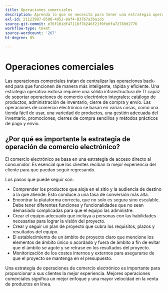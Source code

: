 ```yaml
---
title: Operaciones comerciales
description: Aprenda lo que se necesita para tener una estrategia operativa exitosa para su negocio de comercio electrónico.
exl-id: 21123987-0508-4d52-8af4-837b7a3ba1cb
source-git-commit: e76f101df47116f7b246f21f0fe0fa72769d2776
workflow-type: tm+mt
source-wordcount: '267'
ht-degree: 0%

---
```


# Operaciones comerciales

Las operaciones comerciales tratan de centralizar las operaciones back-end para que funcionen de manera más inteligente, rápida y eficiente. Una estrategia operativa exitosa requiere una sólida infraestructura de TI capaz de soportar operaciones de comercio electrónico integrales; catálogo de productos, administración de inventario, cierre de compra y envío. Las operaciones de comercio electrónico se basan en varias cosas, como una tienda fácil de usar, una variedad de productos, una gestión adecuada del inventario, promociones, cierres de compra sencillos y métodos prácticos de pago y envío.

## ¿Por qué es importante la estrategia de operación de comercio electrónico?

El comercio electrónico se basa en una estrategia de acceso directo al consumidor. Es esencial que los clientes reciban la mejor experiencia del cliente para que puedan seguir regresando.

Los pasos que puede seguir son:

- Comprender los productos que aloja en el sitio y la audiencia de destino a la que atiende. Esto conduce a una tasa de conversión más alta.
- Encontrar la plataforma correcta, que no solo es segura sino escalable. Debe tener diferentes funciones y funcionalidades que no sean demasiado complicadas para que el equipo las administre.
- Crear el equipo adecuado que incluya a personas con las habilidades necesarias para lograr la visión del proyecto.
- Crear y seguir un plan de proyecto que cubra los requisitos, plazos y resultados del equipo.
- El establecimiento de un ámbito de proyecto claro que mencione los elementos de ámbito único o acordado y fuera de ámbito a fin de evitar que el ámbito se agote y se retrase en los resultados del proyecto.
- Monitorización de los costes internos y externos para asegurarse de que el proyecto se mantenga en el presupuesto.

Una estrategia de operaciones de comercio electrónico es importante para proporcionar a sus clientes la mejor experiencia. Mejores operaciones comerciales significa un mejor enfoque y una mayor velocidad en la venta de productos en línea.
